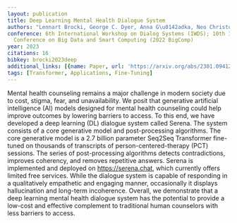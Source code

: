 ```yaml
---
layout: publication
title: Deep Learning Mental Health Dialogue System
authors: "Lennart Brocki, George C. Dyer, Anna G\u0142adka, Neo Christopher Chung"
conference: 6th International Workshop on Dialog Systems (IWDS); 10th IEEE International
  Conference on Big Data and Smart Computing (2022 BigComp)
year: 2023
citations: 16
bibkey: brocki2023deep
additional_links: [{name: Paper, url: 'https://arxiv.org/abs/2301.09412'}]
tags: [Transformer, Applications, Fine-Tuning]
---
```

Mental health counseling remains a major challenge in modern society due to
cost, stigma, fear, and unavailability. We posit that generative artificial
intelligence (AI) models designed for mental health counseling could help
improve outcomes by lowering barriers to access. To this end, we have developed
a deep learning (DL) dialogue system called Serena. The system consists of a
core generative model and post-processing algorithms. The core generative model
is a 2.7 billion parameter Seq2Seq Transformer fine-tuned on thousands of
transcripts of person-centered-therapy (PCT) sessions. The series of
post-processing algorithms detects contradictions, improves coherency, and
removes repetitive answers. Serena is implemented and deployed on
https://serena.chat, which currently offers limited free services. While
the dialogue system is capable of responding in a qualitatively empathetic and
engaging manner, occasionally it displays hallucination and long-term
incoherence. Overall, we demonstrate that a deep learning mental health
dialogue system has the potential to provide a low-cost and effective
complement to traditional human counselors with less barriers to access.